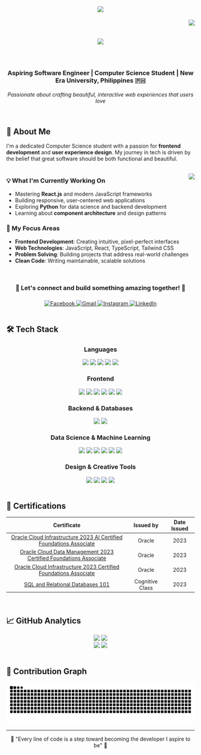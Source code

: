 <div align="center">
  <img height="300" src="https://user-images.githubusercontent.com/74038190/240304586-d48893bd-0757-481c-8d7e-ba3e163feae7.png" />
</div>

<br>

<img align="right" src="https://visitor-badge.laobi.icu/badge?page_id=rnjhnd.rnjhnd" />

<h1 align="center">
    <img src="https://readme-typing-svg.herokuapp.com/?font=Righteous&size=35&center=true&vCenter=true&width=500&height=70&duration=4000&lines=Hi+There!+👋;+I'm+Aren+John+Esoen;Software+Engineer;" />
</h1>

<br>

<div align="center">
  <h3><strong>Aspiring Software Engineer | Computer Science Student | New Era University, Philippines 🇵🇭</strong></h3>
  <h4><strong></strong></h4>
  <p><em>Passionate about crafting beautiful, interactive web experiences that users love</em></p>
</div>

<br>


## 🚀 About Me

I'm a dedicated Computer Science student with a passion for **frontend development** and **user experience design**. My journey in tech is driven by the belief that great software should be both functional and beautiful.
<br><br>

<img align="right" height="250" src="https://user-images.githubusercontent.com/74038190/271839856-3b4607a1-1cc6-41f1-926f-892ae880e7a5.gif" />

### 💡 What I'm Currently Working On

<!--
- 🌱 Mastering **React.js** and modern JavaScript frameworks
- 🎨 Building responsive, user-centered web applications
- 📚 Exploring **Python** for data science and backend development
- 🔧 Learning about **component architecture** and design patterns
-->

- Mastering **React.js** and modern JavaScript frameworks
- Building responsive, user-centered web applications
- Exploring **Python** for data science and backend development
- Learning about **component architecture** and design patterns

### 🎯 My Focus Areas
- **Frontend Development**: Creating intuitive, pixel-perfect interfaces
- **Web Technologies**: JavaScript, React, TypeScript, Tailwind CSS
- **Problem Solving**: Building projects that address real-world challenges
- **Clean Code**: Writing maintainable, scalable solutions

<br>
<div align="center">
  <h3><strong>🤝 Let's connect and build something amazing together! 🚀</strong><h3>
</div>

<div align="center">
  <a href="https://facebook.com/rnjhn.d" target="_blank">
    <img src="https://img.shields.io/badge/Facebook-1877F2?style=for-the-badge&logo=facebook&logoColor=white" alt="Facebook" />
  </a>
  <a href="mailto:esoen.arenjohn@gmail.com" target="_blank">
    <img src="https://img.shields.io/badge/Gmail-D14836?style=for-the-badge&logo=gmail&logoColor=white" alt="Gmail" />
  </a>
  <a href="https://instagram.com/rnjhn.d" target="_blank">
    <img src="https://img.shields.io/badge/Instagram-E4405F?style=for-the-badge&logo=instagram&logoColor=white" alt="Instagram" />
  </a>
  <a href="https://linkedin.com/in/rnjhnd" target="_blank">
    <img src="https://img.shields.io/badge/LinkedIn-0077B5?style=for-the-badge&logo=linkedin&logoColor=white" alt="LinkedIn" />
  </a>
</div>

<br clear="both">

## 🛠️ Tech Stack

<div align="center">
  
<!--
### Languages
<img src="https://skillicons.dev/icons?i=js,ts,py,java,php" height="50" />

### Frontend
<img src="https://skillicons.dev/icons?i=react,html,css,tailwind,bootstrap,vite" height="50" />

### Backend & Database
<img src="https://skillicons.dev/icons?i=mysql,supabase" height="50" />

### Tools & Others
<img src="https://skillicons.dev/icons?i=vscode,idea,eclipse,figma,bash,linux,tensorflow" height="50" />
-->

<h3>Languages</h3>
<img src="https://img.shields.io/badge/javascript-%23323330.svg?style=for-the-badge&logo=javascript&logoColor=%23F7DF1E" height="30">
<img src="https://img.shields.io/badge/typescript-%23007ACC.svg?style=for-the-badge&logo=typescript&logoColor=white" height="30">
<img src="https://img.shields.io/badge/python-3670A0?style=for-the-badge&logo=python&logoColor=ffdd54" height="30">
<img src="https://img.shields.io/badge/java-%23ED8B00.svg?style=for-the-badge&logo=openjdk&logoColor=white" height="30">
<img src="https://img.shields.io/badge/php-%23777BB4.svg?style=for-the-badge&logo=php&logoColor=white" height="30">

<h3>Frontend</h3>
<img src="https://img.shields.io/badge/html5-%23E34F26.svg?style=for-the-badge&logo=html5&logoColor=white" height="30">
<img src="https://img.shields.io/badge/css3-%231572B6.svg?style=for-the-badge&logo=css3&logoColor=white" height="30">
<img src="https://img.shields.io/badge/react-%2320232a.svg?style=for-the-badge&logo=react&logoColor=%2361DAFB" height="30">
<img src="https://img.shields.io/badge/tailwindcss-%2338B2AC.svg?style=for-the-badge&logo=tailwind-css&logoColor=white" height="30">
<img src="https://img.shields.io/badge/bootstrap-%238511FA.svg?style=for-the-badge&logo=bootstrap&logoColor=white" height="30">
<img src="https://img.shields.io/badge/vite-%23646CFF.svg?style=for-the-badge&logo=vite&logoColor=white" height="30">

<h3>Backend & Databases</h3>
<img src="https://img.shields.io/badge/mysql-4479A1.svg?style=for-the-badge&logo=mysql&logoColor=white" height="30">
<img src="https://img.shields.io/badge/Supabase-3ECF8E?style=for-the-badge&logo=supabase&logoColor=white" height="30">

<h3>Data Science & Machine Learning</h3>
<img src="https://img.shields.io/badge/numpy-%23013243.svg?style=for-the-badge&logo=numpy&logoColor=white" height="30">
<img src="https://img.shields.io/badge/pandas-%23150458.svg?style=for-the-badge&logo=pandas&logoColor=white" height="30">
<img src="https://img.shields.io/badge/Matplotlib-%23ffffff.svg?style=for-the-badge&logo=Matplotlib&logoColor=black" height="30">
<img src="https://img.shields.io/badge/SciPy-%230C55A5.svg?style=for-the-badge&logo=scipy&logoColor=%white" height="30">
<img src="https://img.shields.io/badge/scikit--learn-%23F7931E.svg?style=for-the-badge&logo=scikit-learn&logoColor=white" height="30">
<img src="https://img.shields.io/badge/TensorFlow-%23FF6F00.svg?style=for-the-badge&logo=TensorFlow&logoColor=white" height="30">

<h3>Design & Creative Tools</h3>
<img src="https://img.shields.io/badge/figma-%23F24E1E.svg?style=for-the-badge&logo=figma&logoColor=white" height="30">
<img src="https://img.shields.io/badge/adobe%20photoshop-%2331A8FF.svg?style=for-the-badge&logo=adobe%20photoshop&logoColor=white" height="30">
<img src="https://img.shields.io/badge/Canva-%2300C4CC.svg?style=for-the-badge&logo=Canva&logoColor=white" height="30">
<img src="https://img.shields.io/badge/Gimp-657D8B?style=for-the-badge&logo=gimp&logoColor=FFFFFF" height="30">

</div>
<br>

## 📜 Certifications
<div align="center">

| Certificate | Issued by | Date Issued |
|:----------:|:---------:|:------------:|
| [Oracle Cloud Infrastructure 2023 AI Certified Foundations Associate](https://catalog-education.oracle.com/pls/certview/sharebadge?id=13E3343F4D2EBE654DACED149E2AF26C280886F83D88D11018EF1957B2492E08) | Oracle | 2023 |
| [Oracle Cloud Data Management 2023 Certified Foundations Associate](https://catalog-education.oracle.com/pls/certview/sharebadge?id=A147EA13AA5117FEDF6D82AE585399ABCA5B81196D6824D0DCA923A3161F13BB) | Oracle | 2023 |
| [Oracle Cloud Infrastructure 2023 Certified Foundations Associate](https://catalog-education.oracle.com/pls/certview/sharebadge?id=B1E058DE5CF6154F72927FC688ACF75DBF0B2AA2BCB8766BEEF9B0E0E25F0E22) | Oracle | 2023 |
| [SQL and Relational Databases 101](https://courses.cognitiveclass.ai/certificates/0d01e24a42b3433e870cf2ef61f6b4a3) | Cognitive Class | 2023 |

</div>
<br>

## 📈 GitHub Analytics

<div align="center">
  <img height="180em" src="https://github-readme-stats.vercel.app/api?username=rnjhnd&show_icons=true&theme=github_dark&include_all_commits=true&count_private=true&hide_border=false" />
  <img height="180em" src="https://github-readme-stats.vercel.app/api/top-langs/?username=rnjhnd&layout=compact&theme=github_dark&hide_border=false" />
</div>

<div align="center">
  <img src="https://streak-stats.demolab.com?user=rnjhnd&theme=github-dark-blue&hide_border=false&border_radius=5" height="150" />
  <img src="https://github-profile-trophy.vercel.app?username=rnjhnd&theme=onestar&column=3&row=2&margin-w=8&margin-h=8&no-bg=false&no-frame=false" height="150" />
</div>

<br>

## 🐍 Contribution Graph

![snake gif](https://github.com/rnjhnd/rnjhnd/blob/output/github-snake-dark.svg)

<div >
</div>

---

<div align="center">
  <p>💫 "Every line of code is a step toward becoming the developer I aspire to be" 💫</p>
</div>
